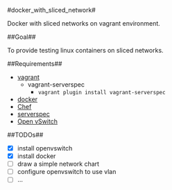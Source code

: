 #docker_with_sliced_network#

Docker with sliced networks on vagrant environment.

##Goal##

To provide testing linux containers on sliced networks.

##Requirements##
- [vagrant](http://www.vagrantup.com/)
    - vagrant-serverspec
        - `vagrant plugin install vagrant-serverspec`
- [docker](https://www.docker.io/)
- [Chef](http://www.getchef.com/chef/)
- [serverspec](http://serverspec.org/)
- [Open vSwitch](http://openvswitch.org/)

##TODOs##
- [x] install openvswitch
- [x] install docker
- [ ] draw a simple network chart
- [ ] configure openvswitch to use vlan
- [ ] ...
